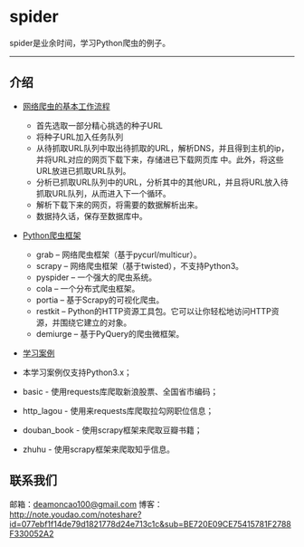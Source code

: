 spider
===========================
spider是业余时间，学习Python爬虫的例子。
****
## 介绍
* [网络爬虫的基本工作流程](#网络爬虫的基本工作流程)
  * 首先选取一部分精心挑选的种子URL
  * 将种子URL加入任务队列
  * 从待抓取URL队列中取出待抓取的URL，解析DNS，并且得到主机的ip，并将URL对应的网页下载下来，存储进已下载网页库 中。此外，将这些URL放进已抓取URL队列。
  * 分析已抓取URL队列中的URL，分析其中的其他URL，并且将URL放入待抓取URL队列，从而进入下一个循环。
  * 解析下载下来的网页，将需要的数据解析出来。
  * 数据持久话，保存至数据库中。

* [Python爬虫框架](#Python爬虫框架)
  * grab – 网络爬虫框架（基于pycurl/multicur）。
  * scrapy – 网络爬虫框架（基于twisted），不支持Python3。
  * pyspider – 一个强大的爬虫系统。
  * cola – 一个分布式爬虫框架。
  * portia – 基于Scrapy的可视化爬虫。
  * restkit – Python的HTTP资源工具包。它可以让你轻松地访问HTTP资源，并围绕它建立的对象。
  * demiurge – 基于PyQuery的爬虫微框架。
  
*  [学习案例](#Python爬虫学习案例)
  * 本学习案例仅支持Python3.x；
  * basic - 使用requests库爬取新浪股票、全国省市编码；
  * http_lagou - 使用来requests库爬取拉勾网职位信息；
  * douban_book - 使用scrapy框架来爬取豆瓣书籍；
  * zhuhu - 使用scrapy框架来爬取知乎信息。


## 联系我们
  邮箱：deamoncao100@gmail.com
  博客：http://note.youdao.com/noteshare?id=077ebf1f14de79d1821778d24e713c1c&sub=BE720E09CE75415781F2788F330052A2
